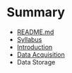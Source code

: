 # Summary

* [README.md](README.md)
* [Syllabus](syllabus.md)
* [Introduction](notes/introduction.md)
* [Data Acquisition](notes/data_acquisition.md)
* Data Storage

